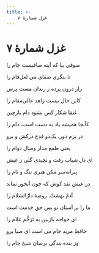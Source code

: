 ```yaml
---
title: >-
    غزل شمارهٔ ۷
---
```

# غزل شمارهٔ ۷

<div class="b" id="bn1"><div class="m1"><p>صوفی بیا که آینه صافیست جام را</p></div>
<div class="m2"><p>تا بنگری صفای می لعل‌فام را</p></div></div>
<div class="b" id="bn2"><div class="m1"><p>راز درون پرده ز رندان مست پرس</p></div>
<div class="m2"><p>کاین حال نیست زاهد عالی‌مقام را</p></div></div>
<div class="b" id="bn3"><div class="m1"><p>عَنقا شکار کَس نشود دام بازچین</p></div>
<div class="m2"><p>کآنجا همیشه باد به دست است، دام را</p></div></div>
<div class="b" id="bn4"><div class="m1"><p>در بزم دور، یک‌دو قدح درکش و برو</p></div>
<div class="m2"><p>یعنی طمع مدار وصال دوام را</p></div></div>
<div class="b" id="bn5"><div class="m1"><p>ای دل شباب رفت و نچیدی گلی ز عیش</p></div>
<div class="m2"><p>پیرانه‌سر مکن هنری ننگ و نام را</p></div></div>
<div class="b" id="bn6"><div class="m1"><p>در عیش نقد کوش که چون آبخور نماند</p></div>
<div class="m2"><p>آدمْ بهشتْ، روضهٔ دارُالسَلام را</p></div></div>
<div class="b" id="bn7"><div class="m1"><p>ما را بر آستان تو بس حق خدمت است</p></div>
<div class="m2"><p>ای خواجه بازبین به تَرَحُّم غلام را</p></div></div>
<div class="b" id="bn8"><div class="m1"><p>حافظ مرید جام می است ای صبا برو</p></div>
<div class="m2"><p>وز بنده بندگی برسان شیخ جام را</p></div></div>
